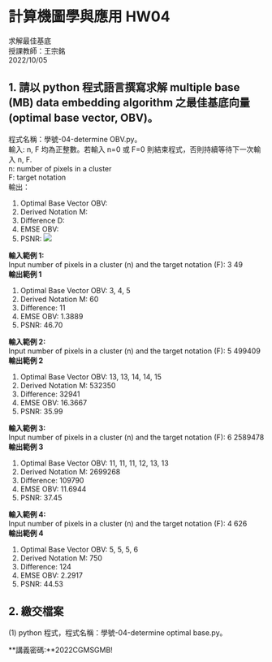 # 計算機圖學與應用 HW04
求解最佳基底 <br>
授課教師：王宗銘<br>
2022/10/05<br>
## 1. 請以 python 程式語言撰寫求解 multiple base (MB) data embedding algorithm 之最佳基底向量(optimal base vector, OBV)。
程式名稱：學號-04-determine OBV.py。<br>
輸入: n, F 均為正整數。若輸入 n=0 或 F=0 則結束程式，否則持續等待下一次輸入 n, F.<br>
n: number of pixels in a cluster<br>
F: target notation<br>
輸出：<br>
1. Optimal Base Vector OBV:
2. Derived Notation M:
3. Difference D:
4. EMSE OBV:
5. PSNR:
![](https://i.imgur.com/KO0usqe.png)

**輸入範例 1:**<br>
Input number of pixels in a cluster (n) and the target notation (F): 3 49<br>
**輸出範例 1**<br>
1. Optimal Base Vector OBV: 3, 4, 5
2. Derived Notation M: 60
3. Difference: 11
4. EMSE OBV: 1.3889
5. PSNR: 46.70

**輸入範例 2:**<br>
Input number of pixels in a cluster (n) and the target notation (F): 5 499409<br>
**輸出範例 2**<br>
1. Optimal Base Vector OBV: 13, 13, 14, 14, 15
2. Derived Notation M: 532350
3. Difference: 32941
4. EMSE OBV: 16.3667
5. PSNR: 35.99

**輸入範例 3:**<br>
Input number of pixels in a cluster (n) and the target notation (F): 6 2589478<br>
**輸出範例 3**<br>
1. Optimal Base Vector OBV: 11, 11, 11, 12, 13, 13
2. Derived Notation M: 2699268
3. Difference: 109790
4. EMSE OBV: 11.6944
5. PSNR: 37.45

**輸入範例 4:**<br>
Input number of pixels in a cluster (n) and the target notation (F): 4 626<br>
**輸出範例 4**<br>
1. Optimal Base Vector OBV: 5, 5, 5, 6
2. Derived Notation M: 750
3. Difference: 124
4. EMSE OBV: 2.2917
5. PSNR: 44.53

## 2. 繳交檔案
(1) python 程式，程式名稱：學號-04-determine optimal base.py。<br>

**講義密碼:**2022CGMSGMB!
